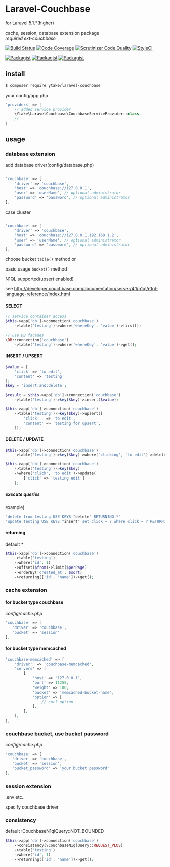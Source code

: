 # Laravel-Couchbase
for Laravel 5.1.*(higher)

cache, session, database extension package  
*required ext-couchbase*  

[![Build Status](https://img.shields.io/scrutinizer/build/g/ytake/Laravel-Couchbase/develop.svg?style=flat-square)](https://scrutinizer-ci.com/g/ytake/Laravel-Couchbase/build-status/develop)
[![Code Coverage](https://img.shields.io/scrutinizer/coverage/g/ytake/Laravel-Couchbase/develop.svg?style=flat-square)](https://scrutinizer-ci.com/g/ytake/Laravel-Couchbase/?branch=develop)
[![Scrutinizer Code Quality](https://img.shields.io/scrutinizer/g/ytake/Laravel-Couchbase/develop.svg?style=flat-square)](https://scrutinizer-ci.com/g/ytake/Laravel-Couchbase/?branch=develop)
[![StyleCI](https://styleci.io/repos/45177780/shield)](https://styleci.io/repos/45177780)

[![Packagist](https://img.shields.io/packagist/dt/ytake/laravel-couchbase.svg?style=flat-square)](https://packagist.org/packages/ytake/laravel-couchbase)
[![Packagist](https://img.shields.io/packagist/v/ytake/laravel-couchbase.svg?style=flat-square)](https://packagist.org/packages/ytake/laravel-couchbase)
[![Packagist](https://img.shields.io/packagist/l/ytake/laravel-couchbase.svg?style=flat-square)](https://packagist.org/packages/ytake/laravel-couchbase)

## install

```bash
$ composer require ytake/laravel-couchbase
```

your config/app.php

```php
'providers' => [
    // added service provider
    \Ytake\LaravelCouchbase\CouchbaseServiceProvider::class,
    //
]
```

## usage
### database extension

add database driver(config/database.php)
```php

'couchbase' => [
    'driver' => 'couchbase',
    'host' => 'couchbase://127.0.0.1',
    'user' => 'userName', // optional administrator
    'password' => 'password', // optional administrator
],
```

case cluster
```php

'couchbase' => [
    'driver' => 'couchbase',
    'host' => 'couchbase://127.0.0.1,192.168.1.2',
    'user' => 'userName', // optional administrator
    'password' => 'password', // optional administrator
],
```

choose bucket `table()` method
or

basic usage `bucket()` method

N1QL supported(upsert enabled)

see http://developer.couchbase.com/documentation/server/4.1/n1ql/n1ql-language-reference/index.html

#### SELECT

```php
// service container access
$this->app['db']->connection('couchbase')
    ->table('testing')->where('whereKey', 'value')->first();

// use DB facades
\DB::connection('couchbase')
    ->table('testing')->where('whereKey', 'value')->get();
```

#### INSERT / UPSERT

```php
$value = [
    'click' => 'to edit',
    'content' => 'testing'
];
$key = 'insert:and:delete';

$result = $this->app['db']->connection('couchbase')
    ->table('testing')->key($key)->insert($value);

$this->app['db']->connection('couchbase')
    ->table('testing')->key($key)->upsert([
        'click'   => 'to edit',
        'content' => 'testing for upsert',
    ]);
```

#### DELETE / UPDATE

```php
$this->app['db']->connection('couchbase')
    ->table('testing')->key($key)->where('clicking', 'to edit')->delete();

$this->app['db']->connection('couchbase')
    ->table('testing')->key($key)
    ->where('click', 'to edit')->update(
        ['click' => 'testing edit']
    );
```

##### execute queries
example)
````php
"delete from testing USE KEYS "delete" RETURNING *"
"update testing USE KEYS "insert" set click = ? where click = ? RETURNING *"
````

#### returning

default *
```php
$this->app['db']->connection('couchbase')
    ->table('testing')
    ->where('id', 1)
    ->offset($from)->limit($perPage)
    ->orderBy('created_at', $sort)
    ->returning(['id', 'name'])->get();
```

### cache extension
#### for bucket type couchbase

*config/cache.php*
```php
'couchbase' => [
   'driver' => 'couchbase',
   'bucket' => 'session'
],
```

#### for bucket type memcached

```php
'couchbase-memcached' => [
    'driver'  => 'couchbase-memcached',
    'servers' => [
        [
            'host' => '127.0.0.1',
            'port' => 11255,
            'weight' => 100,
            'bucket' => 'memcached-bucket-name',
            'option' => [
                // curl option
            ],
        ],
    ],
],
```

### couchbase bucket, use bucket password

*config/cache.php*
```php
'couchbase' => [
   'driver' => 'couchbase',
   'bucket' => 'session',
   'bucket_password' => 'your bucket password'
],

```

### session extension

.env etc..

specify couchbase driver

### consistency
default :CouchbaseN1qlQuery::NOT_BOUNDED

```php
$this->app['db']->connection('couchbase')
    ->consistency(\CouchbaseN1qlQuery::REQUEST_PLUS)
    ->table('testing')
    ->where('id', 1)
    ->returning(['id', 'name'])->get();
```
